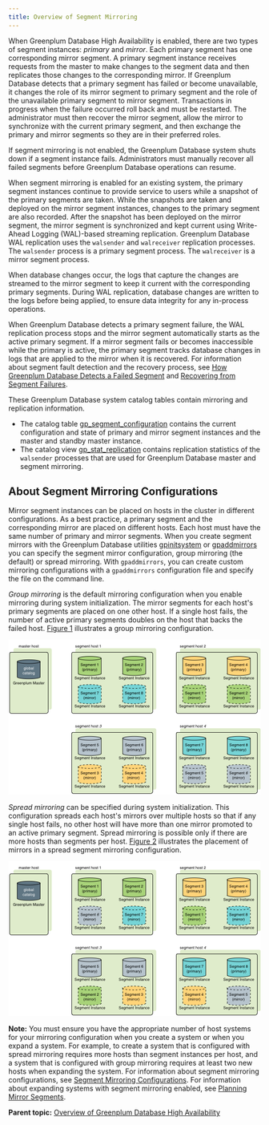 ```yaml
---
title: Overview of Segment Mirroring 
---
```


When Greenplum Database High Availability is enabled, there are two types of segment instances: *primary* and *mirror*. Each primary segment has one corresponding mirror segment. A primary segment instance receives requests from the master to make changes to the segment data and then replicates those changes to the corresponding mirror. If Greenplum Database detects that a primary segment has failed or become unavailable, it changes the role of its mirror segment to primary segment and the role of the unavailable primary segment to mirror segment. Transactions in progress when the failure occurred roll back and must be restarted. The administrator must then recover the mirror segment, allow the mirror to synchronize with the current primary segment, and then exchange the primary and mirror segments so they are in their preferred roles.

If segment mirroring is not enabled, the Greenplum Database system shuts down if a segment instance fails. Administrators must manually recover all failed segments before Greenplum Database operations can resume.

When segment mirroring is enabled for an existing system, the primary segment instances continue to provide service to users while a snapshot of the primary segments are taken. While the snapshots are taken and deployed on the mirror segment instances, changes to the primary segment are also recorded. After the snapshot has been deployed on the mirror segment, the mirror segment is synchronized and kept current using Write-Ahead Logging \(WAL\)-based streaming replication. Greenplum Database WAL replication uses the `walsender` and `walreceiver` replication processes. The `walsender` process is a primary segment process. The `walreceiver` is a mirror segment process.

When database changes occur, the logs that capture the changes are streamed to the mirror segment to keep it current with the corresponding primary segments. During WAL replication, database changes are written to the logs before being applied, to ensure data integrity for any in-process operations.

When Greenplum Database detects a primary segment failure, the WAL replication process stops and the mirror segment automatically starts as the active primary segment. If a mirror segment fails or becomes inaccessible while the primary is active, the primary segment tracks database changes in logs that are applied to the mirror when it is recovered. For information about segment fault detection and the recovery process, see [How Greenplum Database Detects a Failed Segment](g-detecting-a-failed-segment.html) and [Recovering from Segment Failures](g-recovering-from-segment-failures.html).

These Greenplum Database system catalog tables contain mirroring and replication information.

-   The catalog table [gp\_segment\_configuration](../../../ref_guide/system_catalogs/gp_segment_configuration.html) contains the current configuration and state of primary and mirror segment instances and the master and standby master instance.
-   The catalog view [gp\_stat\_replication](../../../ref_guide/system_catalogs/gp_stat_replication.html) contains replication statistics of the `walsender` processes that are used for Greenplum Database master and segment mirroring.

## <a id="mirror_configs"></a>About Segment Mirroring Configurations 

Mirror segment instances can be placed on hosts in the cluster in different configurations. As a best practice, a primary segment and the corresponding mirror are placed on different hosts. Each host must have the same number of primary and mirror segments. When you create segment mirrors with the Greenplum Database utilities [gpinitsystem](../../../utility_guide/ref/gpinitsystem.html) or [gpaddmirrors](../../../utility_guide/ref/gpaddmirrors.html) you can specify the segment mirror configuration, group mirroring \(the default\) or spread mirroring. With `gpaddmirrors`, you can create custom mirroring configurations with a `gpaddmirrors` configuration file and specify the file on the command line.

*Group mirroring* is the default mirroring configuration when you enable mirroring during system initialization. The mirror segments for each host's primary segments are placed on one other host. If a single host fails, the number of active primary segments doubles on the host that backs the failed host. [Figure 1](#fig_rrr_nt2_xt) illustrates a group mirroring configuration.

![](../../graphics/group-mirroring.png "Group Segment Mirroring in Greenplum Database")

*Spread mirroring* can be specified during system initialization. This configuration spreads each host's mirrors over multiple hosts so that if any single host fails, no other host will have more than one mirror promoted to an active primary segment. Spread mirroring is possible only if there are more hosts than segments per host. [Figure 2](#fig_ew1_qgg_xt) illustrates the placement of mirrors in a spread segment mirroring configuration.

![](../../graphics/spread-mirroring.png "Spread Segment Mirroring in Greenplum Database")

**Note:** You must ensure you have the appropriate number of host systems for your mirroring configuration when you create a system or when you expand a system. For example, to create a system that is configured with spread mirroring requires more hosts than segment instances per host, and a system that is configured with group mirroring requires at least two new hosts when expanding the system. For information about segment mirroring configurations, see [Segment Mirroring Configurations](../../../best_practices/ha.html#topic_ngz_qf4_tt). For information about expanding systems with segment mirroring enabled, see [Planning Mirror Segments](../../expand/expand-planning.html).



**Parent topic:** [Overview of Greenplum Database High Availability](../../highavail/topics/g-overview-of-high-availability-in-greenplum-database.html)

